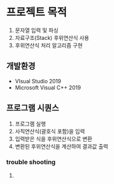 # 프로젝트 목적

1. 문자열 입력 및 파싱
2. 자료구조(Stack) 후위연산식 사용
3. 후위연산식 처리 알고리즘 구현

## 개발환경
- VIsual Studio 2019
- Microsoft Visual C++ 2019

## 프로그램 시퀀스
1. 프로그램 실행
2. 사칙연산식(괄호식 포함)을 입력
3. 입력받은 식을 후위연산식으로 변환
4. 변환된 후위연산식을 계산하여 결과값 출력

### trouble shooting
1. 
   

